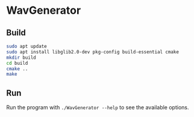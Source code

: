 # WavGenerator

## Build
```bash
sudo apt update
sudo apt install libglib2.0-dev pkg-config build-essential cmake
mkdir build
cd build
cmake ..
make
```

## Run
Run the program with `./WavGenerator --help` to see the available options.
